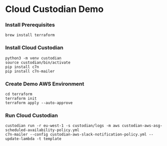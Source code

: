 # Cloud Custodian Demo

### Install Prerequisites

```
brew install terraform
```

### Install Cloud Custodian

```
python3 -m venv custodian
source custodian/bin/activate
pip install c7n
pip install c7n-mailer
```

### Create Demo AWS Environment

```
cd terraform
terraform init
terraform apply --auto-approve
```

### Run Cloud Custodian

```
custodian run -r eu-west-1 -s custodian/logs -m aws custodian-aws-asg-scheduled-availability-policy.yml
c7n-mailer --config custodian-aws-slack-notification-policy.yml --update-lambda -t template
```
